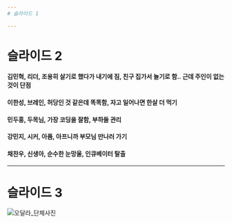 ```yaml
---
# 슬라이드 1

---
```

# 슬라이드 2
#### 김민혁, 리더, 조용히 살기로 했다가 내기에 짐, 친구 집가서 놀기로 함.. 근데 주인이 없는 것이 단점
#### 이한성, 브레인, 허당인 것 같은데 똑똑함, 자고 일어나면 한살 더 먹기
#### 민두홍, 두목님, 가장 코딩을 잘함, 부하들 관리
#### 강민지, 시커, 아픔, 아프니까 부모님 만나러 가기
#### 채찬우, 신생아, 순수한 눈망울, 인큐베이터 탈출

---
# 슬라이드 3




![오달라_단체사진](https://user-images.githubusercontent.com/30791915/50469242-e5931980-09ee-11e9-89e0-96e7556535c0.jpg)
